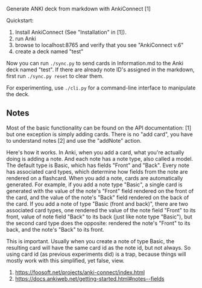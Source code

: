 Generate ANKI deck from markdown with AnkiConnect [1]

Quickstart:

1. Install AnkiConnect (See "Installation" in [1]).
2. run Anki
3. browse to localhost:8765 and verify that you see "AnkiConnect v.6"
4. create a deck named "test"

Now you can run `./sync.py` to send cards in Information.md to the Anki deck named "test". If there are already note ID's assigned in the markdown, first run `./sync.py reset` to clear them.

For experimenting, use `./cli.py` for a command-line interface to manipulate the deck.

## Notes

Most of the basic functionality can be found on the API documentation: [1] but one exception is simply adding cards. There is no "add card", you have to understand notes [2] and use the "addNote" action.

Here's how it works. In Anki, when you add a card, what you're actually doing is adding a note. And each note has a note type, also called a model. The default type is Basic, which has fields "Front" and "Back". Every note has associated card types, which determine how fields from the note are rendered on a flashcard. When you add a note, cards are automatically generated. For example, if you add a note type "Basic", a single card is generated with the value of the note's "Front" field rendered on the front of the card, and the value of the note's "Back" field rendered on the back of the card. If you add a note of type "Basic (front and back)", there are two associated card types, one rendered the value of the note field "Front" to its front, value of note field "Back" to its back (just like note type "Basic"), but the second card type does the opposite: rendered the note's "Front" to its back, and the note's "Back" to its front.

This is important. Usually when you create a note of type Basic, the resulting card will have the same card id as the note id, but not always. So using card id (as previous experiments did) is a trap, because things will mostly work with this simplified, yet false, view.

1. https://foosoft.net/projects/anki-connect/index.html
2. https://docs.ankiweb.net/getting-started.html#notes--fields

